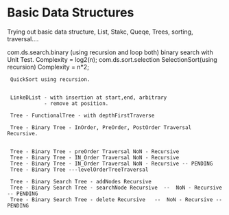 # Basic Data Structures
Trying out basic data structure, List, Stakc, Queqe, Trees, sorting, traversal....

com.ds.search.binary (using recursion and loop both)
    binary search with Unit Test.  Complexity = log2(n);
com.ds.sort.selection
    SelectionSort(using recursion)
            Complexity = n*2;

     QuickSort using recursion.


     LinkeDList - with insertion at start,end, arbitrary
                - remove at position.

     Tree - FunctionalTree - with depthFirstTraverse

     Tree - Binary Tree - InOrder, PreOrder, PostOrder Traversal Recursive.


     Tree - Binary Tree - preOrder Traversal NoN - Recursive
     Tree - Binary Tree - IN_Order Traversal NoN - Recursive
     Tree - Binary Tree - IN_Order Traversal NoN - Recursive -- PENDING
     Tree - Binary Tree ---levelOrderTreeTraversal

     Tree - Binary Search Tree - addNodes Recursive
     Tree - Binary Search Tree - searchNode Recursive  --  NoN - Recursive -- PENDING
     Tree - Binary Search Tree - delete Recursive   --  NoN - Recursive -- PENDING 
	 

